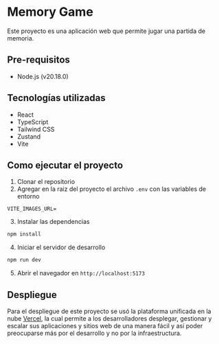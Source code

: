 # Memory Game

Este proyecto es una aplicación web que permite jugar una partida de memoria.

## Pre-requisitos

- Node.js (v20.18.0)

## Tecnologías utilizadas

- React
- TypeScript
- Tailwind CSS
- Zustand
- Vite

## Como ejecutar el proyecto

1. Clonar el repositorio
2. Agregar en la raiz del proyecto el archivo `.env` con las variables de entorno

```
VITE_IMAGES_URL=
```

3. Instalar las dependencias

```bash
npm install
```

4. Iniciar el servidor de desarrollo

```bash
npm run dev
```

5. Abrir el navegador en `http://localhost:5173`

## Despliegue

Para el despliegue de este proyecto se usó la plataforma unificada en la nube [Vercel](https://vercel.com/), la cual permite a los desarrolladores desplegar, gestionar y escalar sus aplicaciones y sitios web de una manera fácil y así poder preocuparse más por el desarrollo y no por la infraestructura.
